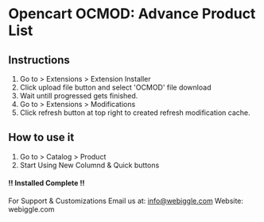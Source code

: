 # Opencart OCMOD: Advance Product List

## Instructions
1. Go to > Extensions > Extension Installer
2. Click upload file button and select 'OCMOD' file download
3. Wait untill progressed gets finished.
4. Go to > Extensions > Modifications
5. Click refresh button at top right to created refresh modification cache.

## How to use it
1. Go to > Catalog > Product
2. Start Using New Columnd & Quick buttons

#### !!  Installed Complete  !!

For Support & Customizations
Email us at: info@webiggle.com
Website: webiggle.com
